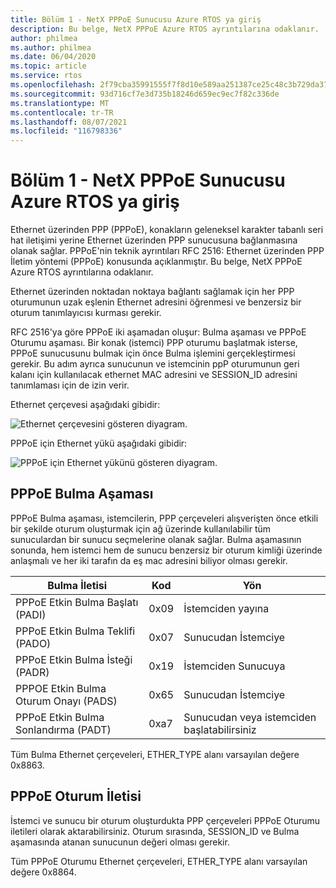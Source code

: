 ```yaml
---
title: Bölüm 1 - NetX PPPoE Sunucusu Azure RTOS ya giriş
description: Bu belge, NetX PPPoE Azure RTOS ayrıntılarına odaklanır.
author: philmea
ms.author: philmea
ms.date: 06/04/2020
ms.topic: article
ms.service: rtos
ms.openlocfilehash: 2f79cba35991555f7f8d10e589aa251387ce25c48c3b729da371b548f13321bd
ms.sourcegitcommit: 93d716cf7e3d735b18246d659ec9ec7f82c336de
ms.translationtype: MT
ms.contentlocale: tr-TR
ms.lasthandoff: 08/07/2021
ms.locfileid: "116798336"
---
```

# <a name="chapter-1---introduction-to-azure-rtos-netx-pppoe-server"></a>Bölüm 1 - NetX PPPoE Sunucusu Azure RTOS ya giriş

Ethernet üzerinden PPP (PPPoE), konakların geleneksel karakter tabanlı seri hat iletişimi yerine Ethernet üzerinden PPP sunucusuna bağlanmasına olanak sağlar. PPPoE'nin teknik ayrıntıları RFC 2516: Ethernet üzerinden PPP İletim yöntemi (PPPoE) konusunda açıklanmıştır. Bu belge, NetX PPPoE Azure RTOS ayrıntılarına odaklanır.

Ethernet üzerinden noktadan noktaya bağlantı sağlamak için her PPP oturumunun uzak eşlenin Ethernet adresini öğrenmesi ve benzersiz bir oturum tanımlayıcısı kurması gerekir.

RFC 2516'ya göre PPPoE iki aşamadan oluşur: Bulma aşaması ve PPPoE Oturumu aşaması. Bir konak (istemci) PPP oturumu başlatmak isterse, PPPoE sunucusunu bulmak için önce Bulma işlemini gerçekleştirmesi gerekir. Bu adım ayrıca sunucunun ve istemcinin ppP oturumunun geri kalanı için kullanılacak ethernet MAC adresini ve SESSION_ID adresini tanımlaması için de izin verir.

Ethernet çerçevesi aşağıdaki gibidir:

![Ethernet çerçevesini gösteren diyagram.](media/netx-pppoe-server-01.png)

PPPoE için Ethernet yükü aşağıdaki gibidir:

![PPPoE için Ethernet yükünü gösteren diyagram.](media/netx-pppoe-server-02.png)

## <a name="pppoe-discovery-stage"></a>PPPoE Bulma Aşaması

PPPoE Bulma aşaması, istemcilerin, PPP çerçeveleri alışverişten önce etkili bir şekilde oturum oluşturmak için ağ üzerinde kullanılabilir tüm sunuculardan bir sunucu seçmelerine olanak sağlar. Bulma aşamasının sonunda, hem istemci hem de sunucu benzersiz bir oturum kimliği üzerinde anlaşmalı ve her iki tarafın da eş mac adresini biliyor olması gerekir.

| Bulma İletisi                                  | Kod | Yön                                     |
| -------------------------------------------------- | ---- | --------------------------------------------- |
| PPPoE Etkin Bulma Başlatı (PADI)           | 0x09 | İstemciden yayına                      |
| PPPoE Etkin Bulma Teklifi (PADO)                | 0x07 | Sunucudan İstemciye                         |
| PPPoE Etkin Bulma İsteği (PADR)              | 0x19 | İstemciden Sunucuya                         |
| PPPOE Etkin Bulma Oturum Onayı (PADS) | 0x65 | Sunucudan İstemciye                         |
| PPPoE Etkin Bulma Sonlandırma (PADT)            | 0xa7 | Sunucudan veya istemciden başlatabilirsiniz |

Tüm Bulma Ethernet çerçeveleri, ETHER_TYPE alanı varsayılan değere 0x8863.

## <a name="pppoe-session-message"></a>PPPoE Oturum İletisi

İstemci ve sunucu bir oturum oluşturdukta PPP çerçeveleri PPPoE Oturumu iletileri olarak aktarabilirsiniz. Oturum sırasında, SESSION_ID ve Bulma aşamasında atanan sunucunun değeri olması gerekir.

Tüm PPPoE Oturumu Ethernet çerçeveleri, ETHER_TYPE alanı varsayılan değere 0x8864.